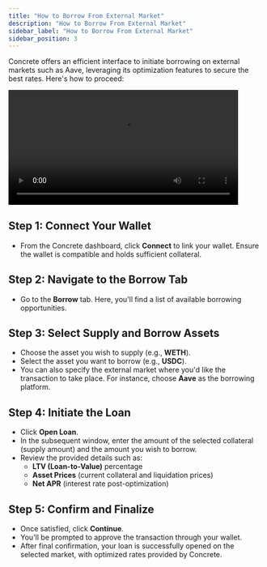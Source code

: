 ```yaml
---
title: "How to Borrow From External Market"
description: "How to Borrow From External Market"
sidebar_label: "How to Borrow From External Market"
sidebar_position: 3
---
```


Concrete offers an efficient interface to initiate borrowing on external markets such as Aave, leveraging its optimization features to secure the best rates. Here's how to proceed:

<video controls width="90%">
  <source src="/vid/borrow-external.mp4"/>
</video>

## Step 1: Connect Your Wallet

- From the Concrete dashboard, click **Connect** to link your wallet. Ensure the wallet is compatible and holds sufficient collateral.

## Step 2: Navigate to the Borrow Tab

- Go to the **Borrow** tab. Here, you'll find a list of available borrowing opportunities.

## Step 3: Select Supply and Borrow Assets

- Choose the asset you wish to supply (e.g., **WETH**).
- Select the asset you want to borrow (e.g., **USDC**).
- You can also specify the external market where you'd like the transaction to take place. For instance, choose **Aave** as the borrowing platform.

## Step 4: Initiate the Loan

- Click **Open Loan**.
- In the subsequent window, enter the amount of the selected collateral (supply amount) and the amount you wish to borrow.
- Review the provided details such as:
  - **LTV (Loan-to-Value)** percentage
  - **Asset Prices** (current collateral and liquidation prices)
  - **Net APR** (interest rate post-optimization)

## Step 5: Confirm and Finalize

- Once satisfied, click **Continue**.
- You'll be prompted to approve the transaction through your wallet.
- After final confirmation, your loan is successfully opened on the selected market, with optimized rates provided by Concrete.
